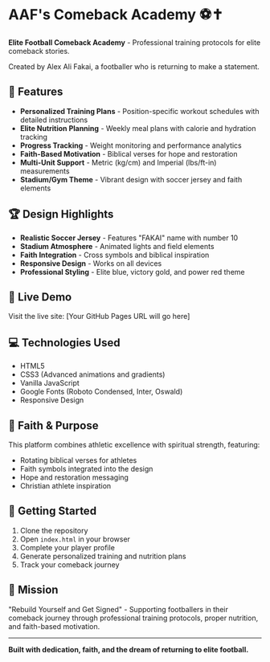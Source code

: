 # AAF's Comeback Academy ⚽✝️

**Elite Football Comeback Academy** - Professional training protocols for elite comeback stories.

Created by Alex Ali Fakai, a footballer who is returning to make a statement.

## 🌟 Features

- **Personalized Training Plans** - Position-specific workout schedules with detailed instructions
- **Elite Nutrition Planning** - Weekly meal plans with calorie and hydration tracking
- **Progress Tracking** - Weight monitoring and performance analytics
- **Faith-Based Motivation** - Biblical verses for hope and restoration
- **Multi-Unit Support** - Metric (kg/cm) and Imperial (lbs/ft-in) measurements
- **Stadium/Gym Theme** - Vibrant design with soccer jersey and faith elements

## 🏆 Design Highlights

- **Realistic Soccer Jersey** - Features "FAKAI" name with number 10
- **Stadium Atmosphere** - Animated lights and field elements
- **Faith Integration** - Cross symbols and biblical inspiration
- **Responsive Design** - Works on all devices
- **Professional Styling** - Elite blue, victory gold, and power red theme

## 🚀 Live Demo

Visit the live site: [Your GitHub Pages URL will go here]

## 💻 Technologies Used

- HTML5
- CSS3 (Advanced animations and gradients)
- Vanilla JavaScript
- Google Fonts (Roboto Condensed, Inter, Oswald)
- Responsive Design

## 🙏 Faith & Purpose

This platform combines athletic excellence with spiritual strength, featuring:
- Rotating biblical verses for athletes
- Faith symbols integrated into the design
- Hope and restoration messaging
- Christian athlete inspiration

## 📱 Getting Started

1. Clone the repository
2. Open `index.html` in your browser
3. Complete your player profile
4. Generate personalized training and nutrition plans
5. Track your comeback journey

## 🎯 Mission

"Rebuild Yourself and Get Signed" - Supporting footballers in their comeback journey through professional training protocols, proper nutrition, and faith-based motivation.

---

**Built with dedication, faith, and the dream of returning to elite football.**